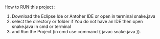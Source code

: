 How to RUN this project :
1. Download the Eclipse Ide or Antoher IDE or open in terminal snake.java
2. select the directory or folder if You do not have an IDE then open snake.java in cmd or terminal
3. and Run the Project (in cmd use command { javac snake.java }).

